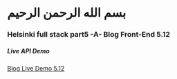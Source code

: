 # بسم الله الرحمن الرحيم
### Helsinki full stack part5 -A- Blog Front-End  5.12
##### Live API Demo 
[Blog Live Demo  5.12](https://stark-castle-18654.herokuapp.com/)